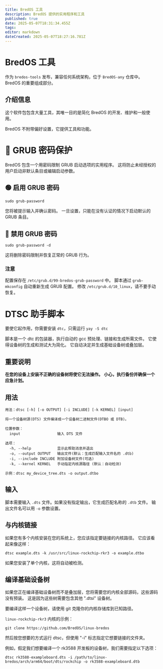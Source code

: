 ```yaml
---
title: BredOS 工具
description: BredOS 提供的实用程序和工具
published: true
date: 2025-05-07T18:31:34.455Z
tags:
editor: markdown
dateCreated: 2025-05-07T18:27:16.781Z
---
```


# BredOS 工具

作为 `bredos-tools` 发布，兼容任何系统架构，位于 `BredOS-any` 仓库中。
BredOS 的重要组成部分。

## 介绍信息

这个软件包包含大量工具，其唯一目的是简化 BredOS 的开发、维护和一般使用。

BredOS 不附带偏好设置，它提供工具和功能。

# 🔐 GRUB 密码保护

BredOS 包含一个用密码限制 GRUB 启动选项的实用程序。
这将防止未经授权的用户启动非默认条目或编辑启动参数。

## 🟢 启用 GRUB 密码

```
sudo grub-password
```

您将被提示输入并确认密码。
一旦设置，只能在没有认证的情况下启动默认的 GRUB 条目。

## 🔴 禁用 GRUB 密码

```
sudo grub-password -d
```

这将删除密码限制并恢复正常的 GRUB 行为。

### 注意

配置保存在 `/etc/grub.d/99-bredos-grub-password` 中。
脚本通过 `grub-mkconfig` 自动重新生成 GRUB 配置。
修改 `/etc/grub.d/10_linux`，请不要手动恢复。

# DTSC 助手脚本

要使它起作用，你需要安装 `dtc`，只需运行 `yay -S dtc`

脚本是一个 dtc 的包装器，执行自动的 gcc 预处理、链接和生成所需文件。
它使得设备树的生成和测试大为简化。
它自动决定并生成基础设备树或叠加层。

## 重要说明

**在您的设备上安装不正确的设备树将使它无法操作。**
**小心，执行备份并确保一个应急计划。**

## 用法

```
用法：dtsc [-h] [-o OUTPUT] [-i INCLUDE] [-k KERNEL] [input]

将一个设备树源(DTS) 文件编译成一个设备树二进制文件(DTBO 或 DTB)。

位置参数：
  input                 输入 DTS 文件

选项：
  -h, --help            显示此帮助消息并退出
  -o, --output OUTPUT   输出文件(默认：生成匹配输入文件名的 .dtb)
  -i, --include INCLUDE 附加设备树文件(可选)
  -k, --kernel KERNEL   手动指定内核源路径 (默认：自动检测)

示例：dtsc my_device_tree.dts -o output.dtbo
```

## 输入

脚本需要输入 `.dts` 文件。如果没有指定输出，它生成匹配名称的 `.dtb` 文件。
输出文件名可以用 `-o` 参数设置。

## 与内核链接

如果您有多个内核安装在您的系统上，您应该指定要链接的内核路径。
它应该看起来像这样：

```
dtsc example.dts -k /usr/src/linux-rockchip-rkr3 -o example.dtbo
```

如果您安装了单个内核，这将自动被检测。

## 编译基础设备树

如果您正在编译基础设备树而不是叠加层，您将需要您的内核全部源码，这些源码没有预装。
这是因为这些树需要包含其他 ".dtsi" 设备树。

要编译这样一个设备树，请使用 git 克隆你的内核存储库到已知路径。

`linux-rockchip-rkr3` 内核的示例：

```
git clone https://github.com/BredOS/linux-bredos
```

然后按您想要的方式运行 dtsc，但使用 "-i" 标志指定它想要链接的文件夹。

例如，假定我们想要编译一个 rk3588 开发板的设备树，我们需要指定以下选项：

```
dtsc rk3588-exampleboard.dts -i /path/to/linux-bredos/arch/arm64/boot/dts/rockchip -o rk3588-exampleboard.dtb
```
